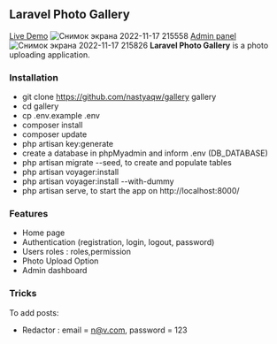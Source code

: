 ## Laravel Photo Gallery

[Live Demo]()
![Снимок экрана 2022-11-17 215558](https://user-images.githubusercontent.com/79269539/202521533-62a2598f-7f9f-4f1f-a836-a3cacddbd3ba.jpg)
[Admin panel](http://10.73.96.37:8000/admin)
![Снимок экрана 2022-11-17 215826](https://user-images.githubusercontent.com/79269539/202521989-015d0f58-d0bd-4b41-ab46-7d1479d96e8c.jpg)
**Laravel Photo Gallery** is a photo uploading application.

### Installation

- git clone https://github.com/nastyaqw/gallery gallery
- cd gallery
- cp .env.example .env
- composer install
- composer update
- php artisan key:generate
- create a database in phpMyadmin and inform .env (DB_DATABASE)
- php artisan migrate --seed, to create and populate tables
- php artisan voyager:install
- php artisan voyager:install --with-dummy
- php artisan serve, to start the app on http://localhost:8000/

### Features

-   Home page
-   Authentication (registration, login, logout, password)
-   Users roles : roles,permission
-   Photo Upload Option
-   Admin dashboard


### Tricks

To add posts:

-   Redactor : email = n@v.com, password = 123

